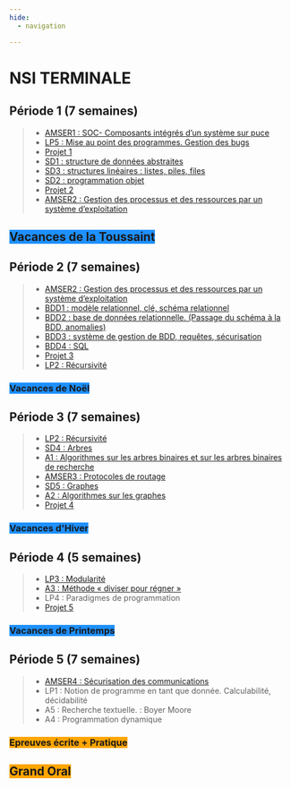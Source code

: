 ```yaml
---
hide:
  - navigation

---
```


# **NSI TERMINALE**

## Période 1 (7 semaines)
> - [AMSER1 : SOC- Composants intégrés d’un système sur puce](../AMSER/AMSER1)  
> - [LP5 : Mise au point des programmes. Gestion des bugs](../LP/LP5/)  
> - [Projet 1](../../P/P1bis/)  
> - [SD1 : structure de données abstraites](../SD/SD1/)
> - [SD3 : structures linéaires : listes, piles, files](../SD/SD3/)  
> - [SD2 : programmation objet](../SD/SD2/)
> - [Projet 2](../../P/P2/)
> - [AMSER2 : Gestion des processus et des ressources par un système d’exploitation](../AMSER/AMSER2)

## <span style="background-color: DodgerBlue;">Vacances de la Toussaint</span>

## Période 2 (7 semaines)
> - [AMSER2 : Gestion des processus et des ressources par un système d’exploitation](../AMSER/AMSER2)
> - [BDD1 : modèle relationnel, clé, schéma relationnel](../BDD/BDD1/)
> - [BDD2 : base de données relationnelle. (Passage du schéma à la BDD, anomalies)](../BDD/BDD2/)
> - [BDD3 : système de gestion de BDD, requêtes, sécurisation](../BDD/BDD2/) 
> - [BDD4 : SQL](../BDD/BDD4)
> - [Projet 3](../../P/P3/)
> - [LP2 : Récursivité](../LP/LP2)  

### <span style="background-color: DodgerBlue;">Vacances de Noël</span>

## Période 3 (7 semaines)
> - [LP2 : Récursivité](../LP/LP2)  
> - [SD4 : Arbres](../SD/SD4/)
> - [A1 : Algorithmes sur les arbres binaires et sur les arbres binaires de recherche](../A/A1/)  
> - [AMSER3 : Protocoles de routage](../AMSER/AMSER3)
> - [SD5 : Graphes](../SD/SD5/) 
> - [A2 : Algorithmes sur les graphes](../A/A2/)  
> - [Projet 4](../../P/P4/)

### <span style="background-color: DodgerBlue;">Vacances d'Hiver</span>


## Période 4 (5 semaines)
> - [LP3 : Modularité ](../LP/LP3)
> - [A3 : Méthode « diviser pour régner »](../A/A3/)
> - LP4 : Paradigmes de programmation  
> - [Projet 5](../../P/P5/) 

### <span style="background-color: DodgerBlue;">Vacances de Printemps</span>

## Période 5 (7 semaines)
> - [AMSER4 : Sécurisation des communications](../AMSER/AMSER4) 
> - LP1 : Notion de programme en tant que donnée. Calculabilité, décidabilité   
> - A5 : Recherche textuelle. : Boyer Moore  
> - A4 : Programmation dynamique   



### <span style="background-color: orange;">Epreuves écrite + Pratique</span>

## <span style="background-color: orange;">Grand Oral</span>

